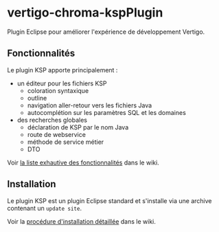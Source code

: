 # vertigo-chroma-kspPlugin
Plugin Eclipse pour améliorer l'expérience de développement Vertigo.

## Fonctionnalités

Le plugin KSP apporte principalement :
  * un éditeur pour les fichiers KSP
    * coloration syntaxique
    * outline
    * navigation aller-retour vers les fichiers Java
	* autocomplétion sur les paramètres SQL et les domaines
  * des recherches globales
    * déclaration de KSP par le nom Java
    * route de webservice
    * méthode de service métier
    * DTO

Voir [la liste exhautive des fonctionnalités](https://github.com/sebez/vertigo-chroma-kspplugin/wiki/Fonctionnalit%C3%A9s) dans le wiki.

## Installation

Le plugin KSP est un plugin Eclipse standard et s'installe via une archive contenant un `update site`.

Voir la [procédure d'installation détaillée](https://github.com/sebez/vertigo-chroma-kspplugin/wiki/Proc%C3%A9dure-d'installation) dans le wiki.

